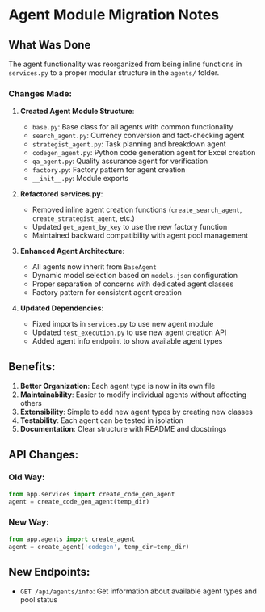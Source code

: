 # Agent Module Migration Notes

## What Was Done

The agent functionality was reorganized from being inline functions in `services.py` to a proper modular structure in the `agents/` folder.

### Changes Made:

1. **Created Agent Module Structure**:
   - `base.py`: Base class for all agents with common functionality
   - `search_agent.py`: Currency conversion and fact-checking agent
   - `strategist_agent.py`: Task planning and breakdown agent
   - `codegen_agent.py`: Python code generation agent for Excel creation
   - `qa_agent.py`: Quality assurance agent for verification
   - `factory.py`: Factory pattern for agent creation
   - `__init__.py`: Module exports

2. **Refactored services.py**:
   - Removed inline agent creation functions (`create_search_agent`, `create_strategist_agent`, etc.)
   - Updated `get_agent_by_key` to use the new factory function
   - Maintained backward compatibility with agent pool management

3. **Enhanced Agent Architecture**:
   - All agents now inherit from `BaseAgent`
   - Dynamic model selection based on `models.json` configuration
   - Proper separation of concerns with dedicated agent classes
   - Factory pattern for consistent agent creation

4. **Updated Dependencies**:
   - Fixed imports in `services.py` to use new agent module
   - Updated `test_execution.py` to use new agent creation API
   - Added agent info endpoint to show available agent types

## Benefits:

1. **Better Organization**: Each agent type is now in its own file
2. **Maintainability**: Easier to modify individual agents without affecting others
3. **Extensibility**: Simple to add new agent types by creating new classes
4. **Testability**: Each agent can be tested in isolation
5. **Documentation**: Clear structure with README and docstrings

## API Changes:

### Old Way:
```python
from app.services import create_code_gen_agent
agent = create_code_gen_agent(temp_dir)
```

### New Way:
```python
from app.agents import create_agent
agent = create_agent('codegen', temp_dir=temp_dir)
```

## New Endpoints:

- `GET /api/agents/info`: Get information about available agent types and pool status
